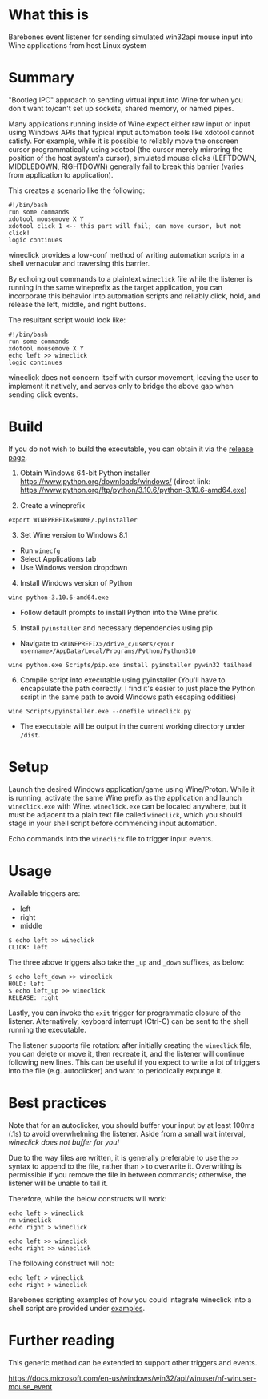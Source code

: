 # What this is

Barebones event listener for sending simulated win32api mouse input into Wine applications from host Linux system

# Summary

"Bootleg IPC" approach to sending virtual input into Wine for when you don't want to/can't set up sockets, shared memory, or named pipes.

Many applications running inside of Wine expect either raw input or input using Windows APIs that typical input automation tools like xdotool cannot satisfy.
For example, while it is possible to reliably move the onscreen cursor programmatically using xdotool (the cursor merely mirroring the position of the host system's cursor), simulated mouse clicks 
(LEFTDOWN, MIDDLEDOWN, RIGHTDOWN) generally fail to break this barrier (varies from application to application).

This creates a scenario like the following:

```
#!/bin/bash
run some commands
xdotool mousemove X Y
xdotool click 1 <-- this part will fail; can move cursor, but not click!
logic continues
```

wineclick provides a low-conf method of writing automation scripts in a shell vernacular and traversing this barrier.

By echoing out commands to a plaintext `wineclick` file while the listener is running in the same wineprefix as the target application,
you can incorporate this behavior into automation scripts and reliably click, hold, and release the left, middle, and right buttons.

The resultant script would look like:

```
#!/bin/bash
run some commands
xdotool mousemove X Y
echo left >> wineclick
logic continues
```

wineclick does not concern itself with cursor movement, leaving the user to implement it natively, and serves only to bridge the above gap when sending click events.

# Build

If you do not wish to build the executable, you can obtain it via the [release page](https://github.com/aclist/wineclick/releases/download/wineclick/wineclick.tar.gz).

1. Obtain Windows 64-bit Python installer
https://www.python.org/downloads/windows/ (direct link: https://www.python.org/ftp/python/3.10.6/python-3.10.6-amd64.exe)

2. Create a wineprefix

```
export WINEPREFIX=$HOME/.pyinstaller
```
3. Set Wine version to Windows 8.1

- Run `winecfg`
- Select Applications tab
- Use Windows version dropdown

4. Install Windows version of Python

```
wine python-3.10.6-amd64.exe
```
- Follow default prompts to install Python into the Wine prefix.

5. Install `pyinstaller` and necessary dependencies using pip
- Navigate to `<WINEPREFIX>/drive_c/users/<your username>/AppData/Local/Programs/Python/Python310`

```
wine python.exe Scripts/pip.exe install pyinstaller pywin32 tailhead
```
6. Compile script into executable using pyinstaller (You'll have to encapsulate the path correctly. I find it's easier to just place the Python script in the same path to avoid Windows path escaping 
   oddities)

```
wine Scripts/pyinstaller.exe --onefile wineclick.py
```

- The executable will be output in the current working directory under `/dist`.

# Setup

Launch the desired Windows application/game using Wine/Proton.
While it is running, activate the same Wine prefix as the application and launch `wineclick.exe` with Wine. `wineclick.exe` can be located anywhere, but it must be adjacent to a plain text file called 
`wineclick`, which you should stage in your shell script before commencing input automation.

Echo commands into the `wineclick` file to trigger input events.

# Usage

Available triggers are:

- left
- right
- middle

```
$ echo left >> wineclick
CLICK: left
```

The three above triggers also take the `_up` and `_down` suffixes, as below:

```
$ echo left_down >> wineclick
HOLD: left
$ echo left_up >> wineclick
RELEASE: right
```

Lastly, you can invoke the `exit` trigger for programmatic closure of the listener.
Alternatively, keyboard interrupt (Ctrl-C) can be sent to the shell running the executable.

The listener supports file rotation: after initially creating the `wineclick` file, you can delete or move it, then recreate it, and the listener will continue following new lines. This can be useful 
if you expect to write a lot of triggers into the file (e.g. autoclicker) and want to periodically expunge it.

# Best practices
Note that for an autoclicker, you should buffer your input by at least 100ms (.1s) to avoid overwhelming the listener. Aside from a small wait interval, *wineclick does not buffer for you!*

Due to the way files are written, it is generally preferable to use the `>>` syntax to append to the file, rather than `>` to overwrite it. Overwriting is permissible if you remove the file in between 
commands; otherwise, the listener will be unable to tail it.

Therefore, while the below constructs will work:

```
echo left > wineclick
rm wineclick
echo right > wineclick
```
```
echo left >> wineclick
echo right >> wineclick
```

The following construct will not:

```
echo left > wineclick
echo right > wineclick
```

Barebones scripting examples of how you could integrate wineclick into a shell script are provided under [examples](examples).

# Further reading

This generic method can be extended to support other triggers and events.

https://docs.microsoft.com/en-us/windows/win32/api/winuser/nf-winuser-mouse_event

